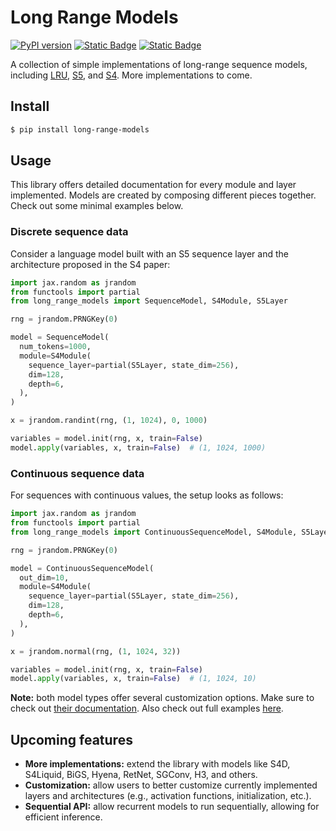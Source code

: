 # Long Range Models

[![PyPI version](https://badge.fury.io/py/long-range-models.svg)](https://badge.fury.io/py/long-range-models)
[![Static Badge](https://img.shields.io/badge/powered%20by-Flax-blue)](https://github.com/google/flax)
[![Static Badge](https://img.shields.io/badge/license-MIT-yellow)](/LICENSE)


A collection of simple implementations of long-range sequence models, including [LRU](/long_range_models/lru.py), [S5](/long_range_models/s5.py), and [S4](/long_range_models/s4.py).
More implementations to come.

## Install

```bash
$ pip install long-range-models
```

## Usage

This library offers detailed documentation for every module and layer implemented.
Models are created by composing different pieces together.
Check out some minimal examples below.

### Discrete sequence data

Consider a language model built with an S5 sequence layer and the architecture proposed in the S4 paper:

```py
import jax.random as jrandom
from functools import partial
from long_range_models import SequenceModel, S4Module, S5Layer

rng = jrandom.PRNGKey(0)

model = SequenceModel(
  num_tokens=1000,
  module=S4Module(
    sequence_layer=partial(S5Layer, state_dim=256),
    dim=128,
    depth=6,
  ),
)

x = jrandom.randint(rng, (1, 1024), 0, 1000)

variables = model.init(rng, x, train=False)
model.apply(variables, x, train=False)  # (1, 1024, 1000)

```

### Continuous sequence data

For sequences with continuous values, the setup looks as follows:

```py
import jax.random as jrandom
from functools import partial
from long_range_models import ContinuousSequenceModel, S4Module, S5Layer

rng = jrandom.PRNGKey(0)

model = ContinuousSequenceModel(
  out_dim=10,
  module=S4Module(
    sequence_layer=partial(S5Layer, state_dim=256),
    dim=128,
    depth=6,
  ),
)

x = jrandom.normal(rng, (1, 1024, 32))

variables = model.init(rng, x, train=False)
model.apply(variables, x, train=False)  # (1, 1024, 10)

```

**Note:** both model types offer several customization options. Make sure to check out [their documentation](/long_range_models/sequence_models.py). Also check out full examples [here](/examples/).

## Upcoming features

- **More implementations:** extend the library with models like S4D, S4Liquid, BiGS, Hyena, RetNet, SGConv, H3, and others.
- **Customization:** allow users to better customize currently implemented layers and architectures (e.g., activation functions, initialization, etc.).
- **Sequential API:** allow recurrent models to run sequentially, allowing for efficient inference.
